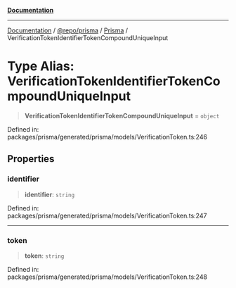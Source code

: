 [**Documentation**](../../../../../README.md)

***

[Documentation](../../../../../README.md) / [@repo/prisma](../../../README.md) / [Prisma](../README.md) / VerificationTokenIdentifierTokenCompoundUniqueInput

# Type Alias: VerificationTokenIdentifierTokenCompoundUniqueInput

> **VerificationTokenIdentifierTokenCompoundUniqueInput** = `object`

Defined in: packages/prisma/generated/prisma/models/VerificationToken.ts:246

## Properties

### identifier

> **identifier**: `string`

Defined in: packages/prisma/generated/prisma/models/VerificationToken.ts:247

***

### token

> **token**: `string`

Defined in: packages/prisma/generated/prisma/models/VerificationToken.ts:248
